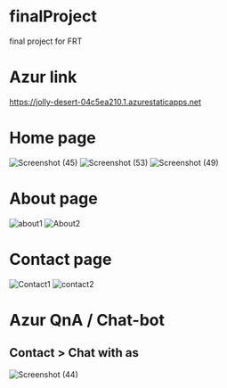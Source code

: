# finalProject
final project for FRT 
# Azur link
https://jolly-desert-04c5ea210.1.azurestaticapps.net
# Home page
![Screenshot (45)](https://user-images.githubusercontent.com/84157064/169755735-8ade7383-6a17-4b05-9d01-fc292e78cb8e.png)
![Screenshot (53)](https://user-images.githubusercontent.com/84157064/169757360-90ca7fb9-be20-4d63-a981-de0d4149f2d4.png)
![Screenshot (49)](https://user-images.githubusercontent.com/84157064/169755744-4e90c8e0-d5fb-4672-a018-a01558a87f0c.png)
&nbsp;
# About page
![about1](https://user-images.githubusercontent.com/84157064/169760074-4821e9bc-572f-4f2e-a180-ea930478fbbd.png)
![About2](https://user-images.githubusercontent.com/84157064/169760132-7068f6fb-dbd4-4e5f-9e6f-5aa02e9e9bde.png)

# Contact page
![Contact1](https://user-images.githubusercontent.com/84157064/169760613-41f4cda5-1cd1-4ccf-be8e-03aa664dec17.png)
![contact2](https://user-images.githubusercontent.com/84157064/169760664-cd85497c-5009-4285-a56d-019fb4267cb9.png)

# Azur QnA / Chat-bot
## Contact > Chat with as
![Screenshot (44)](https://user-images.githubusercontent.com/84157064/169760707-f19bf800-4851-4456-8e25-eee7c114f7aa.png)
